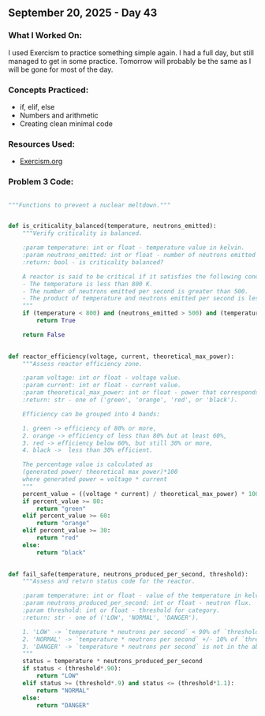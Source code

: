 ## September 20, 2025 - Day 43

### What I Worked On:  
I used Exercism to practice something simple again. I had a full day, but still managed to get in some practice. Tomorrow will probably be the same as I will be gone for most of the day. 

### Concepts Practiced:  
- if, elif, else
- Numbers and arithmetic
- Creating clean minimal code
          
### Resources Used:  
- [Exercism.org](https://exercism.org/tracks/python/exercises)
    
### Problem 3 Code: 
```python

"""Functions to prevent a nuclear meltdown."""


def is_criticality_balanced(temperature, neutrons_emitted):
    """Verify criticality is balanced.

    :param temperature: int or float - temperature value in kelvin.
    :param neutrons_emitted: int or float - number of neutrons emitted per second.
    :return: bool - is criticality balanced?

    A reactor is said to be critical if it satisfies the following conditions:
    - The temperature is less than 800 K.
    - The number of neutrons emitted per second is greater than 500.
    - The product of temperature and neutrons emitted per second is less than 500000.
    """
    if (temperature < 800) and (neutrons_emitted > 500) and (temperature*neutrons_emitted) < 500000:
        return True

    return False 
    

def reactor_efficiency(voltage, current, theoretical_max_power):
    """Assess reactor efficiency zone.

    :param voltage: int or float - voltage value.
    :param current: int or float - current value.
    :param theoretical_max_power: int or float - power that corresponds to a 100% efficiency.
    :return: str - one of ('green', 'orange', 'red', or 'black').

    Efficiency can be grouped into 4 bands:

    1. green -> efficiency of 80% or more,
    2. orange -> efficiency of less than 80% but at least 60%,
    3. red -> efficiency below 60%, but still 30% or more,
    4. black ->  less than 30% efficient.

    The percentage value is calculated as
    (generated power/ theoretical max power)*100
    where generated power = voltage * current
    """
    percent_value = ((voltage * current) / theoretical_max_power) * 100 
    if percent_value >= 80:
        return "green"
    elif percent_value >= 60:
        return "orange"
    elif percent_value >= 30:
        return "red"
    else:
        return "black"
    

def fail_safe(temperature, neutrons_produced_per_second, threshold):
    """Assess and return status code for the reactor.

    :param temperature: int or float - value of the temperature in kelvin.
    :param neutrons_produced_per_second: int or float - neutron flux.
    :param threshold: int or float - threshold for category.
    :return: str - one of ('LOW', 'NORMAL', 'DANGER').

    1. 'LOW' -> `temperature * neutrons per second` < 90% of `threshold`
    2. 'NORMAL' -> `temperature * neutrons per second` +/- 10% of `threshold`
    3. 'DANGER' -> `temperature * neutrons per second` is not in the above-stated ranges
    """
    status = temperature * neutrons_produced_per_second
    if status < (threshold*.90):
        return "LOW"
    elif status >= (threshold*.9) and status <= (threshold*1.1):
        return "NORMAL"
    else:
        return "DANGER"
    

```
